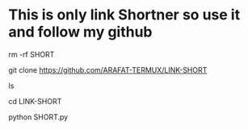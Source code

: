 # This is only link Shortner so use it and follow my github #

rm -rf SHORT

git clone https://github.com/ARAFAT-TERMUX/LINK-SHORT

ls

cd LINK-SHORT

python SHORT.py
